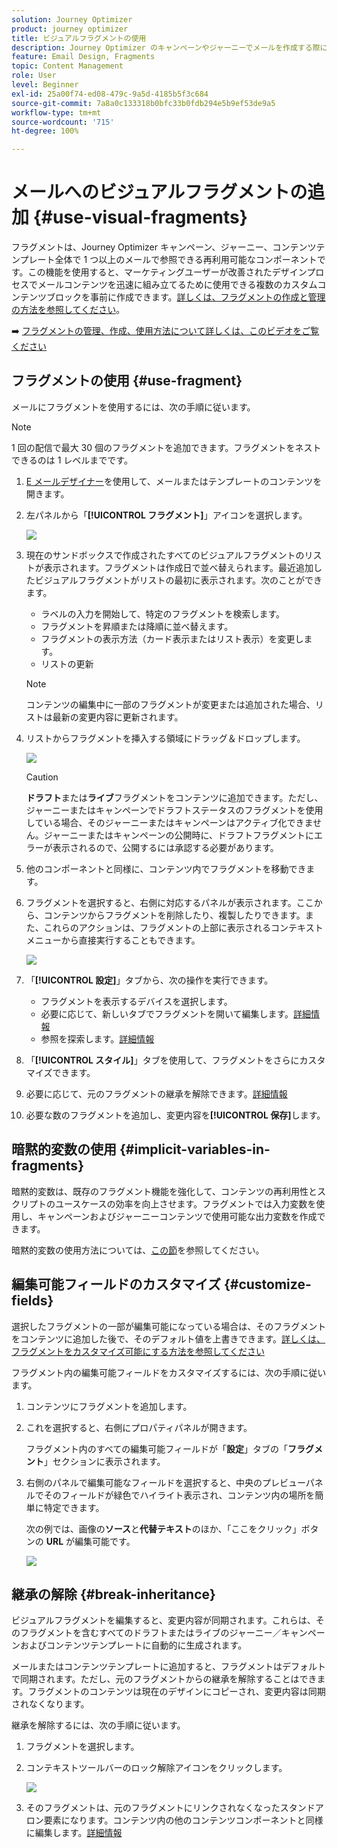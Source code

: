 ```yaml
---
solution: Journey Optimizer
product: journey optimizer
title: ビジュアルフラグメントの使用
description: Journey Optimizer のキャンペーンやジャーニーでメールを作成する際に、ビジュアルフラグメントを使用する方法を説明します
feature: Email Design, Fragments
topic: Content Management
role: User
level: Beginner
exl-id: 25a00f74-ed08-479c-9a5d-4185b5f3c684
source-git-commit: 7a8a0c133318b0bfc33b0fdb294e5b9ef53de9a5
workflow-type: tm+mt
source-wordcount: '715'
ht-degree: 100%

---
```


# メールへのビジュアルフラグメントの追加 {#use-visual-fragments}

フラグメントは、Journey Optimizer キャンペーン、ジャーニー、コンテンツテンプレート全体で 1 つ以上のメールで参照できる再利用可能なコンポーネントです。この機能を使用すると、マーケティングユーザーが改善されたデザインプロセスでメールコンテンツを迅速に組み立てるために使用できる複数のカスタムコンテンツブロックを事前に作成できます。[詳しくは、フラグメントの作成と管理の方法を参照してください](../content-management/fragments.md)。

➡️ [フラグメントの管理、作成、使用方法について詳しくは、このビデオをご覧ください](../content-management/fragments.md#video-fragments)

## フラグメントの使用 {#use-fragment}

メールにフラグメントを使用するには、次の手順に従います。

>[!NOTE]
>
>1 回の配信で最大 30 個のフラグメントを追加できます。フラグメントをネストできるのは 1 レベルまでです。


1. [E メールデザイナー](get-started-email-design.md)を使用して、メールまたはテンプレートのコンテンツを開きます。

1. 左パネルから「**[!UICONTROL フラグメント]**」アイコンを選択します。

   ![](assets/fragments-in-designer.png)

1. 現在のサンドボックスで作成されたすべてのビジュアルフラグメントのリストが表示されます。フラグメントは作成日で並べ替えられます。最近追加したビジュアルフラグメントがリストの最初に表示されます。次のことができます。

   * ラベルの入力を開始して、特定のフラグメントを検索します。
   * フラグメントを昇順または降順に並べ替えます。
   * フラグメントの表示方法（カード表示またはリスト表示）を変更します。
   * リストの更新

   >[!NOTE]
   >
   >コンテンツの編集中に一部のフラグメントが変更または追加された場合、リストは最新の変更内容に更新されます。

1. リストからフラグメントを挿入する領域にドラッグ＆ドロップします。

   ![](assets/fragment-insert.png)

   >[!CAUTION]
   >
   >**ドラフト**&#x200B;または&#x200B;**ライブ**&#x200B;フラグメントをコンテンツに追加できます。ただし、ジャーニーまたはキャンペーンでドラフトステータスのフラグメントを使用している場合、そのジャーニーまたはキャンペーンはアクティブ化できません。ジャーニーまたはキャンペーンの公開時に、ドラフトフラグメントにエラーが表示されるので、公開するには承認する必要があります。

1. 他のコンポーネントと同様に、コンテンツ内でフラグメントを移動できます。

1. フラグメントを選択すると、右側に対応するパネルが表示されます。ここから、コンテンツからフラグメントを削除したり、複製したりできます。また、これらのアクションは、フラグメントの上部に表示されるコンテキストメニューから直接実行することもできます。

   ![](assets/fragment-right-pane.png)

1. 「**[!UICONTROL 設定]**」タブから、次の操作を実行できます。

   * フラグメントを表示するデバイスを選択します。
   * 必要に応じて、新しいタブでフラグメントを開いて編集します。[詳細情報](../content-management/fragments.md#edit-fragments)
   * 参照を探索します。[詳細情報](../content-management/fragments.md#explore-references)

1. 「**[!UICONTROL スタイル]**」タブを使用して、フラグメントをさらにカスタマイズできます。

1. 必要に応じて、元のフラグメントの継承を解除できます。[詳細情報](#break-inheritance)

1. 必要な数のフラグメントを追加し、変更内容を&#x200B;**[!UICONTROL 保存]**&#x200B;します。

## 暗黙的変数の使用 {#implicit-variables-in-fragments}

暗黙的変数は、既存のフラグメント機能を強化して、コンテンツの再利用性とスクリプトのユースケースの効率を向上させます。フラグメントでは入力変数を使用し、キャンペーンおよびジャーニーコンテンツで使用可能な出力変数を作成できます。

暗黙的変数の使用方法については、[この節](../personalization/use-expression-fragments.md#implicit-variables)を参照してください。

## 編集可能フィールドのカスタマイズ {#customize-fields}

選択したフラグメントの一部が編集可能になっている場合は、そのフラグメントをコンテンツに追加した後で、そのデフォルト値を上書きできます。[詳しくは、フラグメントをカスタマイズ可能にする方法を参照してください](../content-management/customizable-fragments.md)

フラグメント内の編集可能フィールドをカスタマイズするには、次の手順に従います。

1. コンテンツにフラグメントを追加します。

1. これを選択すると、右側にプロパティパネルが開きます。

   フラグメント内のすべての編集可能フィールドが「**設定**」タブの「**フラグメント**」セクションに表示されます。

1. 右側のパネルで編集可能なフィールドを選択すると、中央のプレビューパネルでそのフィールドが緑色でハイライト表示され、コンテンツ内の場所を簡単に特定できます。

   次の例では、画像の&#x200B;**ソース**&#x200B;と&#x200B;**代替テキスト**&#x200B;のほか、「ここをクリック」ボタンの **URL** が編集可能です。

   ![](assets/fragment-editable.png)

## 継承の解除 {#break-inheritance}

ビジュアルフラグメントを編集すると、変更内容が同期されます。これらは、そのフラグメントを含むすべてのドラフトまたはライブのジャーニー／キャンペーンおよびコンテンツテンプレートに自動的に生成されます。

メールまたはコンテンツテンプレートに追加すると、フラグメントはデフォルトで同期されます。ただし、元のフラグメントからの継承を解除することはできます。フラグメントのコンテンツは現在のデザインにコピーされ、変更内容は同期されなくなります。

継承を解除するには、次の手順に従います。

1. フラグメントを選択します。

1. コンテキストツールバーのロック解除アイコンをクリックします。

   ![](assets/fragment-break-inheritance.png)

1. そのフラグメントは、元のフラグメントにリンクされなくなったスタンドアロン要素になります。コンテンツ内の他のコンテンツコンポーネントと同様に編集します。[詳細情報](content-components.md)
